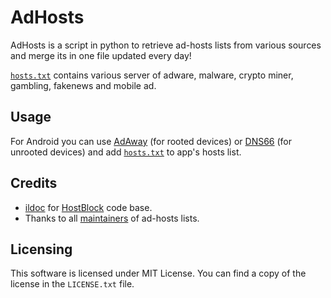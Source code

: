 # AdHosts

AdHosts is a script in python to retrieve ad-hosts lists from various sources and merge its in one file updated every day!

[`hosts.txt`](https://games195.github.io/AdHosts/hosts.txt) contains various server of adware, malware, crypto miner, gambling, fakenews and mobile ad.
## Usage

For Android you can use [AdAway](https://f-droid.org/packages/org.adaway/) (for rooted devices) or [DNS66](https://f-droid.org/packages/org.jak_linux.dns66/) (for unrooted devices) and add [`hosts.txt`](https://games195.github.io/AdHosts/hosts.txt) to app's hosts list.

## Credits

* [ildoc](https://github.com/ildoc) for [HostBlock](https://github.com/ildoc/HostBlock) code base.
* Thanks to all [maintainers](https://github.com/games195/AdHosts/blob/master/AdHosts.py#L10) of ad-hosts lists.

## Licensing

This software is licensed under MIT License.
You can find a copy of the license in the `LICENSE.txt` file.
